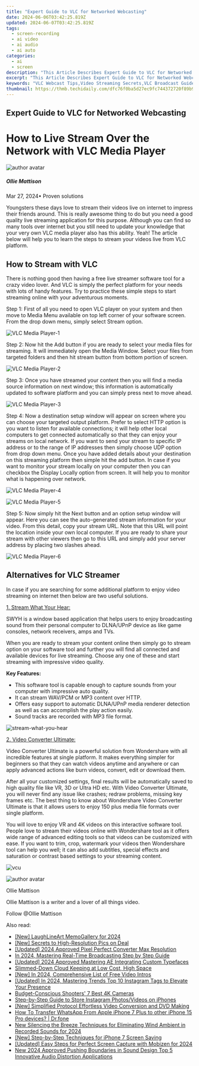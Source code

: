 ```yaml
---
title: "Expert Guide to VLC for Networked Webcasting"
date: 2024-06-06T03:42:25.819Z
updated: 2024-06-07T03:42:25.819Z
tags: 
  - screen-recording
  - ai video
  - ai audio
  - ai auto
categories: 
  - ai
  - screen
description: "This Article Describes Expert Guide to VLC for Networked Webcasting"
excerpt: "This Article Describes Expert Guide to VLC for Networked Webcasting"
keywords: "VLC Webcast Tips,Video Streaming Secrets,VLC Broadcast Guide,Networked Webcast Essentials,Advanced VLC Use,Professional Webcast Setup,Expert VLC Techniques"
thumbnail: https://thmb.techidaily.com/dfc76f0ba5d27ec9fc744372720f89b9cd207751d15fc2d7499285fee5808af2.jpg
---
```


## Expert Guide to VLC for Networked Webcasting

# How to Live Stream Over the Network with VLC Media Player

![author avatar](https://images.wondershare.com/filmora/article-images/ollie-mattison.jpg)

##### Ollie Mattison

 Mar 27, 2024• Proven solutions

 Youngsters these days love to stream their videos live on internet to impress their friends around. This is really awesome thing to do but you need a good quality live streaming application for this purpose. Although you can find so many tools over internet but you still need to update your knowledge that your very own VLC media player also has this ability. Yeah! The article below will help you to learn the steps to stream your videos live from VLC platform.

## How to Stream with VLC

 There is nothing good then having a free live streamer software tool for a crazy video lover. And VLC is simply the perfect platform for your needs with lots of handy features. Try to practice these simple steps to start streaming online with your adventurous moments.

 Step 1: First of all you need to open VLC player on your system and then move to Media Menu available on top left corner of your software screen. From the drop down menu, simply select Stream option.

![ VLC Media Player-1](https://images.wondershare.com/filmora/article-images/vlc-media-player-1.jpg)

 Step 2: Now hit the Add button if you are ready to select your media files for streaming. It will immediately open the Media Window. Select your files from targeted folders and then hit stream button from bottom portion of screen.

![ VLC Media Player-2](https://images.wondershare.com/filmora/article-images/vlc-media-player-2.jpg)

 Step 3: Once you have streamed your content then you will find a media source information on next window; this information is automatically updated to software platform and you can simply press next to move ahead.

![ VLC Media Player-3](https://images.wondershare.com/filmora/article-images/vlc-media-player-3.jpg)

 Step 4: Now a destination setup window will appear on screen where you can choose your targeted output platform. Prefer to select HTTP option is you want to listen for available connections; it will help other local computers to get connected automatically so that they can enjoy your streams on local network. If you want to send your stream to specific IP address or to the range of IP addresses then simply choose UDP option from drop down menu. Once you have added details about your destination on this streaming platform then simple hit the add button. In case if you want to monitor your stream locally on your computer then you can checkbox the Display Locally option from screen. It will help you to monitor what is happening over network.

![VLC Media Player-4 ](https://images.wondershare.com/filmora/article-images/vlc-media-player-4.jpg)

![VLC Media Player-5 ](https://images.wondershare.com/filmora/article-images/vlc-media-player-5.jpg)

 Step 5: Now simply hit the Next button and an option setup window will appear. Here you can see the auto-generated stream information for your video. From this detail, copy your stream URL. Note that this URL will point the location inside your own local computer. If you are ready to share your stream with other viewers then go to this URL and simply add your server address by placing two slashes ahead.

![VLC Media Player-6 ](https://images.wondershare.com/filmora/article-images/vlc-media-player-6.jpg)

## Alternatives for VLC Streamer

 In case if you are searching for some additional platform to enjoy video streaming on internet then below are two useful solutions.

[1. Stream What Your Hear:](http://www.streamwhatyouhear.com/ )

 SWYH is a window based application that helps users to enjoy broadcasting sound from their personal computer to DLNA/UPnP device as like game consoles, network receivers, amps and TVs.

 When you are ready to stream your content online then simply go to stream option on your software tool and further you will find all connected and available devices for live streaming. Choose any one of these and start streaming with impressive video quality.

**Key Features:**

* This software tool is capable enough to capture sounds from your computer with impressive auto quality.
* It can stream WAV/PCM or MP3 content over HTTP.
* Offers easy support to automatic DLNA/UPnP media renderer detection as well as can accomplish the play action easily.
* Sound tracks are recorded with MP3 file format.

![stream-what-you-hear ](https://images.wondershare.com/filmora/article-images/stream-what-you-hear.jpg)

[2. Video Converter Ultimate:](https://tools.techidaily.com/wondershare/videoconverter/download/)

 Video Converter Ultimate is a powerful solution from Wondershare with all incredible features at single platform. It makes everything simpler for beginners so that they can watch videos anytime and anywhere or can apply advanced actions like burn videos, convert, edit or download them.

 After all your customized settings, final results will be automatically saved to high quality file like VR, 3D or Ultra HD etc. With Video Converter Ultimate, you will never find any issue like crashes; redraw problems, missing key frames etc. The best thing to know about Wondershare Video Converter Ultimate is that it allows users to enjoy 150 plus media file formats over single platform.

 You will love to enjoy VR and 4K videos on this interactive software tool. People love to stream their videos online with Wondershare tool as it offers wide range of advanced editing tools so that videos can be customized with ease. If you want to trim, crop, watermark your videos then Wondershare tool can help you well; it can also add subtitles, special effects and saturation or contrast based settings to your streaming content.

![vcu ](https://images.wondershare.com/filmora/article-images/vcu.jpg)

![author avatar](https://images.wondershare.com/filmora/article-images/ollie-mattison.jpg)

Ollie Mattison

Ollie Mattison is a writer and a lover of all things video.

Follow @Ollie Mattison


<ins class="adsbygoogle"
     style="display:block"
     data-ad-format="autorelaxed"
     data-ad-client="ca-pub-7571918770474297"
     data-ad-slot="1223367746"></ins>



<ins class="adsbygoogle"
     style="display:block"
     data-ad-client="ca-pub-7571918770474297"
     data-ad-slot="8358498916"
     data-ad-format="auto"
     data-full-width-responsive="true"></ins>


<span class="atpl-alsoreadstyle">Also read:</span>
<div><ul>
<li><a href="https://vp-tips.techidaily.com/new-laughlineart-memogallery-for-2024/"><u>[New] LaughLineArt  MemoGallery for 2024</u></a></li>
<li><a href="https://vp-tips.techidaily.com/new-secrets-to-high-resolution-pics-on-deal/"><u>[New] Secrets to High-Resolution Pics on Deal</u></a></li>
<li><a href="https://vp-tips.techidaily.com/updated-2024-approved-pixel-perfect-converter-max-resolution/"><u>[Updated] 2024 Approved  Pixel Perfect Converter  Max Resolution</u></a></li>
<li><a href="https://vp-tips.techidaily.com/in-2024-mastering-real-time-broadcasting-step-by-step-guide/"><u>In 2024, Mastering Real-Time Broadcasting  Step by Step Guide</u></a></li>
<li><a href="https://vp-tips.techidaily.com/updated-2024-approved-mastering-ae-integrating-custom-typefaces/"><u>[Updated] 2024 Approved  Mastering AE  Integrating Custom Typefaces</u></a></li>
<li><a href="https://vp-tips.techidaily.com/slimmed-down-cloud-keeping-at-low-cost-high-space/"><u>Slimmed-Down Cloud Keeping at Low Cost, High Space</u></a></li>
<li><a href="https://vp-tips.techidaily.com/new-in-2024-comprehensive-list-of-free-video-intros/"><u>[New] In 2024, Comprehensive List of Free Video Intros</u></a></li>
<li><a href="https://instagram-clips.techidaily.com/updated-in-2024-mastering-trends-top-10-instagram-tags-to-elevate-your-presence/"><u>[Updated] In 2024, Mastering Trends  Top 10 Instagram Tags to Elevate Your Presence</u></a></li>
<li><a href="https://extra-information.techidaily.com/budget-conscious-shooters-7-best-4k-cameras/"><u>Budget-Conscious Shooters' 7 Best 4K Cameras</u></a></li>
<li><a href="https://instagram-video-recordings.techidaily.com/step-by-step-guide-to-store-instagram-photosvideos-on-iphones/"><u>Step-by-Step Guide to Store Instagram Photos/Videos on iPhones</u></a></li>
<li><a href="https://extra-approaches.techidaily.com/new-simplified-protocol-effortless-video-conversion-and-dvd-making/"><u>[New] Simplified Protocol  Effortless Video Conversion and DVD Making</u></a></li>
<li><a href="https://techidaily.com/how-to-transfer-whatsapp-from-apple-iphone-7-plus-to-other-iphone-15-pro-devices-drfone-by-drfone-transfer-whatsapp-from-ios-transfer-whatsapp-from-ios/"><u>How To Transfer WhatsApp From Apple iPhone 7 Plus to other iPhone 15 Pro devices? | Dr.fone</u></a></li>
<li><a href="https://audio-shaping.techidaily.com/new-silencing-the-breeze-techniques-for-eliminating-wind-ambient-in-recorded-sounds-for-2024/"><u>New Silencing the Breeze Techniques for Eliminating Wind Ambient in Recorded Sounds for 2024</u></a></li>
<li><a href="https://desktop-recording.techidaily.com/new-step-by-step-techniques-for-iphone-7-screen-saving/"><u>[New] Step-by-Step Techniques for iPhone 7 Screen Saving</u></a></li>
<li><a href="https://desktop-recording.techidaily.com/updated-easy-steps-for-perfect-screen-capture-with-mobizen-for-2024/"><u>[Updated] Easy Steps for Perfect Screen Capture with Mobizen for 2024</u></a></li>
<li><a href="https://audio-shaping.techidaily.com/new-2024-approved-pushing-boundaries-in-sound-design-top-5-innovative-audio-distortion-applications/"><u>New 2024 Approved Pushing Boundaries in Sound Design Top 5 Innovative Audio Distortion Applications</u></a></li>
</ul></div>
